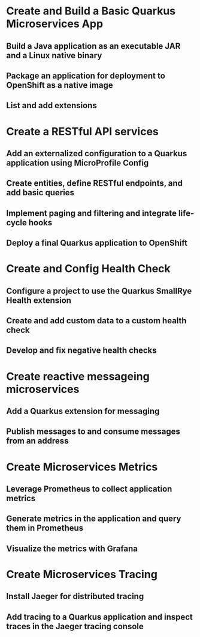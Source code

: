 # Create and Build a Basic Quarkus Microservices App

## Build a Java application as an executable JAR and a Linux native binary
## Package an application for deployment to OpenShift as a native image
## List and add extensions

# Create a RESTful API services

## Add an externalized configuration to a Quarkus application using MicroProfile Config
## Create entities, define RESTful endpoints, and add basic queries
## Implement paging and filtering and integrate life-cycle hooks
## Deploy a final Quarkus application to OpenShift

# Create and Config Health Check

## Configure a project to use the Quarkus SmallRye Health extension
## Create and add custom data to a custom health check
## Develop and fix negative health checks

# Create reactive messageing microservices

## Add a Quarkus extension for messaging
## Publish messages to and consume messages from an address

# Create Microservices Metrics

## Leverage Prometheus to collect application metrics
## Generate metrics in the application and query them in Prometheus
## Visualize the metrics with Grafana

# Create Microservices Tracing

## Install Jaeger for distributed tracing
## Add tracing to a Quarkus application and inspect traces in the Jaeger tracing console
